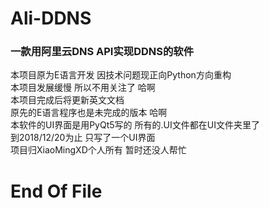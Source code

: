 # Ali-DDNS

### 一款用阿里云DNS API实现DDNS的软件

本项目原为E语言开发 因技术问题现正向Python方向重构  
本项目发展缓慢 所以不用关注了 哈啊  
本项目完成后将更新英文文档  
原先的E语言程序也是未完成的版本 哈啊  
本软件的UI界面是用PyQt5写的 所有的.UI文件都在UI文件夹里了  
到2018/12/20为止 只写了一个UI界面  
项目归XiaoMingXD个人所有 暂时还没人帮忙  

# End Of File
